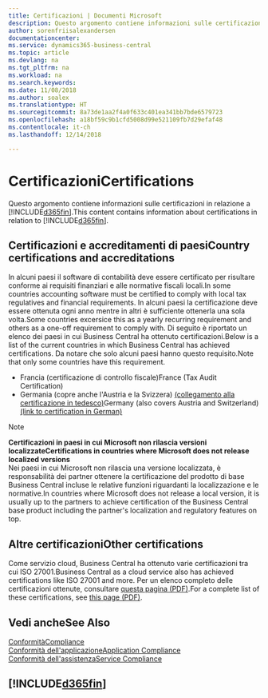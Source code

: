 ```yaml
---
title: Certificazioni | Documenti Microsoft
description: Questo argomento contiene informazioni sulle certificazioni in relazione a Business Central.
author: sorenfriisalexandersen
documentationcenter: 
ms.service: dynamics365-business-central
ms.topic: article
ms.devlang: na
ms.tgt_pltfrm: na
ms.workload: na
ms.search.keywords: 
ms.date: 11/08/2018
ms.author: soalex
ms.translationtype: HT
ms.sourcegitcommit: 8a73de1aa2f4a0f633c401ea341bb7bde6579723
ms.openlocfilehash: a18bf59c9b1cfd5008d99e521109fb7d29efaf48
ms.contentlocale: it-ch
ms.lasthandoff: 12/14/2018

---
```

# <a name="certifications"></a><span data-ttu-id="cf786-103">Certificazioni</span><span class="sxs-lookup"><span data-stu-id="cf786-103">Certifications</span></span>  
<span data-ttu-id="cf786-104">Questo argomento contiene informazioni sulle certificazioni in relazione a [!INCLUDE[d365fin](../includes/d365fin_md.md)].</span><span class="sxs-lookup"><span data-stu-id="cf786-104">This content contains information about certifications in relation to [!INCLUDE[d365fin](../includes/d365fin_md.md)].</span></span>  

## <a name="country-certifications-and-accreditations"></a><span data-ttu-id="cf786-105">Certificazioni e accreditamenti di paesi</span><span class="sxs-lookup"><span data-stu-id="cf786-105">Country certifications and accreditations</span></span>
<span data-ttu-id="cf786-106">In alcuni paesi il software di contabilità deve essere certificato per risultare conforme ai requisiti finanziari e alle normative fiscali locali.</span><span class="sxs-lookup"><span data-stu-id="cf786-106">In some countries accounting software must be certified to comply with local tax regulatives and financial requirements.</span></span> <span data-ttu-id="cf786-107">In alcuni paesi la certificazione deve essere ottenuta ogni anno mentre in altri è sufficiente ottenerla una sola volta.</span><span class="sxs-lookup"><span data-stu-id="cf786-107">Some countries excersice this as a yearly recurring requirement and others as a one-off requirement to comply with.</span></span> <span data-ttu-id="cf786-108">Di seguito è riportato un elenco dei paesi in cui Business Central ha ottenuto certificazioni.</span><span class="sxs-lookup"><span data-stu-id="cf786-108">Below is a list of the current countries in which Business Central has achieved certifications.</span></span> <span data-ttu-id="cf786-109">Da notare che solo alcuni paesi hanno questo requisito.</span><span class="sxs-lookup"><span data-stu-id="cf786-109">Note that only some countries have this requirement.</span></span>  
- <span data-ttu-id="cf786-110">Francia (certificazione di controllo fiscale)</span><span class="sxs-lookup"><span data-stu-id="cf786-110">France (Tax Audit Certification)</span></span>
- <span data-ttu-id="cf786-111">Germania (copre anche l'Austria e la Svizzera) [(collegamento alla certificazione in tedesco)](https://www.bdo.de/de-de/themen/softwarebescheinungen/bdo/microsoft-dynamics-365-business-central)</span><span class="sxs-lookup"><span data-stu-id="cf786-111">Germany (also covers Austria and Switzerland) [(link to certification in German)](https://www.bdo.de/de-de/themen/softwarebescheinungen/bdo/microsoft-dynamics-365-business-central)</span></span>

> [!NOTE]  
>  <span data-ttu-id="cf786-112">**Certificazioni in paesi in cui Microsoft non rilascia versioni localizzate**</span><span class="sxs-lookup"><span data-stu-id="cf786-112">**Certifications in countries where Microsoft does not release localized versions**</span></span>  
> <span data-ttu-id="cf786-113">Nei paesi in cui Microsoft non rilascia una versione localizzata, è responsabilità dei partner ottenere la certificazione del prodotto di base Business Central incluse le relative funzioni riguardanti la localizzazione e le normative.</span><span class="sxs-lookup"><span data-stu-id="cf786-113">In countries where Microsoft does not release a local version, it is usually up to the partners to achieve certification of the Business Central base product including the partner's localization and regulatory features on top.</span></span>

## <a name="other-certifications"></a><span data-ttu-id="cf786-114">Altre certificazioni</span><span class="sxs-lookup"><span data-stu-id="cf786-114">Other certifications</span></span>  
<span data-ttu-id="cf786-115">Come servizio cloud, Business Central ha ottenuto varie certificazioni tra cui ISO 27001.</span><span class="sxs-lookup"><span data-stu-id="cf786-115">Business Central as a cloud service also has achieved certifications like ISO 27001 and more.</span></span> <span data-ttu-id="cf786-116">Per un elenco completo delle certificazioni ottenute, consultare [questa pagina (PDF)](https://aka.ms/d365-compliance-list).</span><span class="sxs-lookup"><span data-stu-id="cf786-116">For a complete list of these certifications, see [this page (PDF)](https://aka.ms/d365-compliance-list).</span></span>

## <a name="see-also"></a><span data-ttu-id="cf786-117">Vedi anche</span><span class="sxs-lookup"><span data-stu-id="cf786-117">See Also</span></span>  
[<span data-ttu-id="cf786-118">Conformità</span><span class="sxs-lookup"><span data-stu-id="cf786-118">Compliance</span></span>](compliance-overview.md)  
[<span data-ttu-id="cf786-119">Conformità dell'applicazione</span><span class="sxs-lookup"><span data-stu-id="cf786-119">Application Compliance</span></span>](compliance-application-compliance.md)  
[<span data-ttu-id="cf786-120">Conformità dell'assistenza</span><span class="sxs-lookup"><span data-stu-id="cf786-120">Service Compliance</span></span>](compliance-service-compliance.md)  

 ## [!INCLUDE[d365fin](../includes/free_trial_md.md)]  
 

